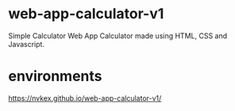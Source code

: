 # web-app-calculator-v1
Simple Calculator Web App
Calculator made using HTML, CSS and Javascript.

# environments
https://nvkex.github.io/web-app-calculator-v1/
